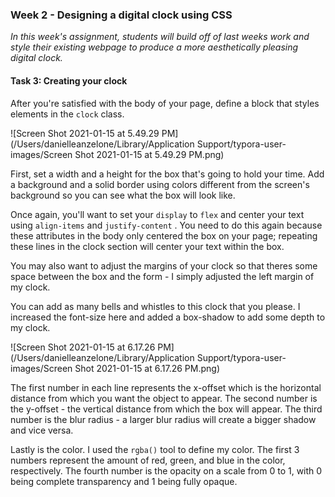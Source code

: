 ### Week 2 - Designing a digital clock using CSS

*In this week's assignment, students will build off of last weeks work and style their existing webpage to produce a more aesthetically pleasing digital clock.*

#### Task 3: Creating your clock

After you're satisfied with the body of your page, define a block that styles elements in the `clock` class.

![Screen Shot 2021-01-15 at 5.49.29 PM](/Users/danielleanzelone/Library/Application Support/typora-user-images/Screen Shot 2021-01-15 at 5.49.29 PM.png)

First, set a width and a height for the box that's going to hold your time.  Add a background and a solid border using colors different from the screen's background so you can see what the box will look like.

Once again, you'll want to set your `display` to `flex` and center your text using `align-items` and `justify-content` .  You need to do this again because these attributes in the body only centered the box on your page; repeating these lines in the clock section will center your text within the box.

You may also want to adjust the margins of your clock so that theres some space between the box and the form - I simply adjusted the left margin of my clock.

You can add as many bells and whistles to this clock that you please.  I increased the font-size here and added a box-shadow to add some depth to my clock.

![Screen Shot 2021-01-15 at 6.17.26 PM](/Users/danielleanzelone/Library/Application Support/typora-user-images/Screen Shot 2021-01-15 at 6.17.26 PM.png)

The first number in each line represents the x-offset which is the horizontal distance from which you want the object to appear.  The second number is the y-offset - the vertical distance from which the box will appear.  The third number is the blur radius - a larger blur radius will create a bigger shadow and vice versa. 

Lastly is the color.  I used the `rgba()` tool to define my color.  The first 3 numbers represent the amount of red, green, and blue in the color, respectively. The fourth number is the opacity on a scale from 0 to 1, with 0 being complete transparency and 1 being fully opaque.

